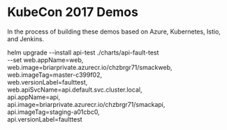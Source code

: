 # KubeCon 2017 Demos

In the process of building these demos based on Azure, Kubernetes, Istio, and Jenkins.

helm upgrade --install api-test ./charts/api-fault-test \
--set web.appName=web,\
web.image=briarprivate.azurecr.io/chzbrgr71/smackweb,\
web.imageTag=master-c399f02,\
web.versionLabel=faulttest,\
web.apiSvcName=api.default.svc.cluster.local,\
api.appName=api,\
api.image=briarprivate.azurecr.io/chzbrgr71/smackapi,\
api.imageTag=staging-a01cbc0,\
api.versionLabel=faulttest